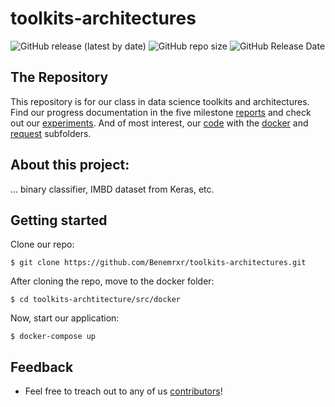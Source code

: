 # toolkits-architectures

![GitHub release (latest by date)](https://img.shields.io/github/v/release/Benemrxr/toolkits-architectures) ![GitHub repo size](https://img.shields.io/github/repo-size/Benemrxr/toolkits-architectures) ![GitHub Release Date](https://img.shields.io/github/release-date/Benemrxr/toolkits-architectures)

## The Repository 

This repository is for our class in data science toolkits and architectures. Find our progress documentation in the five milestone [reports](https://github.com/Benemrxr/toolkits-architectures/tree/master/reports) and check out our [experiments](https://github.com/Benemrxr/toolkits-architectures/tree/master/experiments). And of most interest, our [code](https://github.com/Benemrxr/toolkits-architectures/tree/master/src) with the [docker](https://github.com/Benemrxr/toolkits-architectures/tree/master/src/docker) and [request](https://github.com/Benemrxr/toolkits-architectures/tree/master/src/request) subfolders.

## About this project:

... binary classifier, IMBD dataset from Keras, etc.

## Getting started

Clone our repo:
```
$ git clone https://github.com/Benemrxr/toolkits-architectures.git
```
After cloning the repo, move to the docker folder:
```
$ cd toolkits-archtitecture/src/docker
```
Now, start our application:
```
$ docker-compose up
```

## Feedback

* Feel free to treach out to any of us [contributors](https://github.com/Benemrxr/toolkits-architectures/graphs/contributors)!